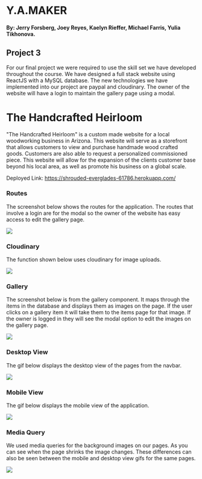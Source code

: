 # Y.A.MAKER

#### By: Jerry Forsberg, Joey Reyes, Kaelyn Rieffer, Michael Farris, Yulia Tikhonova.

## Project 3 
  For our final project we were required to use the skill set we have developed throughout the course. We have designed a full stack website using ReactJS with a MySQL database. The new technologies we have implemented into our project are paypal and cloudinary. The owner of the website will have a login to maintain the gallery page using a modal.  

# The Handcrafted Heirloom

  "The Handcrafted Heirloom" is a custom made website for a local woodworking business in Arizona. This website will serve as a storefront that allows customers to view and purchase handmade wood crafted goods. Customers are also able to request a personalized commissioned piece. This website will allow for the expansion of the clients customer base beyond his local area, as well as promote his business on a global scale. 
  
  Deployed Link: https://shrouded-everglades-61786.herokuapp.com/ 

### Routes
  The screenshot below shows the routes for the application. The routes that involve a login are for the modal so the owner of the website has easy access to edit the gallery page.  

![](https://github.com/yuliatikhonova/Y.A.MAKER/blob/readme/client/public/readme-imgs/Routes.png)

### Cloudinary
  The function shown below uses cloudinary for image uploads. 

![](https://github.com/yuliatikhonova/Y.A.MAKER/blob/readme/client/public/readme-imgs/cloudinary.png)

### Gallery 
  The screenshot below is from the gallery component. It maps through the items in the database and displays them as images on the page. If the user clicks on a gallery item it will take them to the items page for that image. If the owner is logged in they will see the modal option to edit the images on the gallery page. 

![](https://github.com/yuliatikhonova/Y.A.MAKER/blob/readme/client/public/readme-imgs/gallery.png)

### Desktop View
  The gif below displays the desktop view of the pages from the navbar.

![](https://github.com/yuliatikhonova/Y.A.MAKER/blob/readme/client/public/readme-imgs/desktop-view.gif)

### Mobile View
  The gif below displays the mobile view of the application. 

![](https://github.com/yuliatikhonova/Y.A.MAKER/blob/readme/client/public/readme-imgs/mobile-view.gif)

### Media Query 
  We used media queries for the background images on our pages. As you can see when the page shrinks the image changes. These differences can also be seen between the mobile and desktop view gifs for the same pages.
  
![](https://github.com/yuliatikhonova/Y.A.MAKER/blob/readme/client/public/readme-imgs/Media-query.gif)
